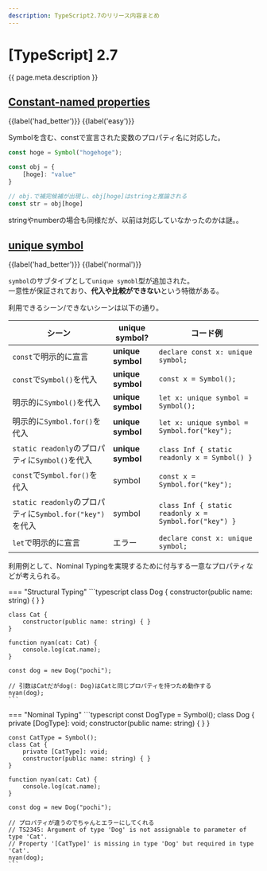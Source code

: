 ```yaml
---
description: TypeScript2.7のリリース内容まとめ
---
```


# [TypeScript] 2.7

{{ page.meta.description }}


## [Constant-named properties]

[Constant-named properties]: https://www.typescriptlang.org/docs/handbook/release-notes/typescript-2-7.html#constant-named-properties

{{label('had_better')}} {{label('easy')}}

Symbolを含む、constで宣言された変数のプロパティ名に対応した。

```typescript
const hoge = Symbol("hogehoge");

const obj = {
    [hoge]: "value"
}

// obj.で補完候補が出現し、obj[hoge]はstringと推論される
const str = obj[hoge]
```

stringやnumberの場合も同様だが、以前は対応していなかったのかは謎。。


## [unique symbol]

[unique symbol]: https://www.typescriptlang.org/docs/handbook/release-notes/typescript-2-7.html#unique-symbol

{{label('had_better')}} {{label('normal')}}

`symbol`のサブタイプとして`unique symobl`型が追加された。  
一意性が保証されており、**代入や比較ができない**という特徴がある。

利用できるシーン/できないシーンは以下の通り。

| シーン                                                   | unique symbol?    | コード例                                              |
| -------------------------------------------------------- | ----------------- | ----------------------------------------------------- |
| `const`で明示的に宣言                                    | **unique symbol** | `declare const x: unique symbol;`                     |
| `const`で`Symbol()`を代入                                | **unique symbol** | `const x = Symbol();`                                 |
| 明示的に`Symbol()`を代入                                 | **unique symbol** | `let x: unique symbol = Symbol();`                    |
| 明示的に`Symbol.for()`を代入                             | **unique symbol** | `let x: unique symbol = Symbol.for("key");`           |
| `static readonly`のプロパティに`Symbol()`を代入          | **unique symbol** | `class Inf { static readonly x = Symbol() }`          |
| `const`で`Symbol.for()`を代入                            | symbol            | `const x = Symbol.for("key");`                        |
| `static readonly`のプロパティに`Symbol.for("key")`を代入 | symbol            | `class Inf { static readonly x = Symbol.for("key") }` |
| `let`で明示的に宣言                                      | エラー            | `declare const x: unique symbol;`                     |

利用例として、Nominal Typingを実現するために付与する一意なプロパティなどが考えられる。

=== "Structural Typing"
    ```typescript
    class Dog {
        constructor(public name: string) { }
    }

    class Cat {
        constructor(public name: string) { }
    }

    function nyan(cat: Cat) {
        console.log(cat.name);
    }

    const dog = new Dog("pochi");

    // 引数はCatだがdog(: Dog)はCatと同じプロパティを持つため動作する
    nyan(dog);
    ```

=== "Nominal Typing"
    ```typescript
    const DogType = Symbol();
    class Dog {
        private [DogType]: void;
        constructor(public name: string) { }
    }

    const CatType = Symbol();
    class Cat {
        private [CatType]: void;
        constructor(public name: string) { }
    }

    function nyan(cat: Cat) {
        console.log(cat.name);
    }

    const dog = new Dog("pochi");

    // プロパティが違うのでちゃんとエラーにしてくれる
    // TS2345: Argument of type 'Dog' is not assignable to parameter of type 'Cat'.
    // Property '[CatType]' is missing in type 'Dog' but required in type 'Cat'.
    nyan(dog);
    ```
